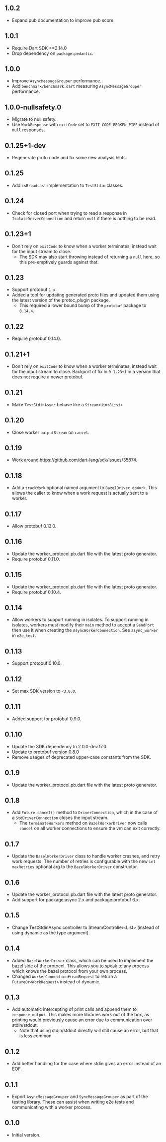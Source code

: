 ## 1.0.2

* Expand pub documentation to improve pub score.

## 1.0.1

* Require Dart SDK >=2.14.0
* Drop dependency on `package:pedantic`.

## 1.0.0

* Improve `AsyncMessageGrouper` performance.
* Add `benchmark/benchmark.dart` measuring `AsyncMessageGrouper` performance.

## 1.0.0-nullsafety.0

* Migrate to null safety.
* Use `WorkResponse` with `exitCode` set to `EXIT_CODE_BROKEN_PIPE` instead of
  `null` responses.

## 0.1.25+1-dev

* Regenerate proto code and fix some new analysis hints.

## 0.1.25

* Add `isBroadcast` implementation to `TestStdin` classes.

## 0.1.24

* Check for closed port when trying to read a response in
  `IsolateDriverConnection` and return `null` if there is nothing to be read.

## 0.1.23+1

* Don't rely on `exitCode` to know when a worker terminates, instead wait for
  the input stream to close.
  * The SDK may also start throwing instead of returning a `null` here, so this
    pre-emptively guards against that.

## 0.1.23

* Support protobuf `1.x`.
* Added a tool for updating generated proto files and updated them
  using the latest version of the protoc_plugin package.
  * This required a lower bound bump of the `protobuf` package to `0.14.4`.

## 0.1.22

* Require protobuf 0.14.0.

## 0.1.21+1

* Don't rely on `exitCode` to know when a worker terminates, instead wait for
  the input stream to close. Backport of fix in `0.1.23+1` in a version that
  does not require a newer protobuf.

## 0.1.21

* Make `TestStdinAsync` behave like a `Stream<Uint8List>`

## 0.1.20

* Close worker `outputStream` on `cancel`.

## 0.1.19

* Work around https://github.com/dart-lang/sdk/issues/35874.

## 0.1.18

* Add a `trackWork` optional named argument to `BazelDriver.doWork`. This allows
  the caller to know when a work request is actually sent to a worker.

## 0.1.17

* Allow protobuf 0.13.0.

## 0.1.16

* Update the worker_protocol.pb.dart file with the latest proto generator.
* Require protobuf 0.11.0.

## 0.1.15

* Update the worker_protocol.pb.dart file with the latest proto generator.
* Require protobuf 0.10.4.

## 0.1.14

* Allow workers to support running in isolates. To support running in isolates,
  workers must modify their `main` method to accept a `SendPort` then use it
  when creating the `AsyncWorkerConnection`. See `async_worker` in `e2e_test`.

## 0.1.13

* Support protobuf 0.10.0.

## 0.1.12

* Set max SDK version to `<3.0.0`.

## 0.1.11

* Added support for protobuf 0.9.0.

## 0.1.10

* Update the SDK dependency to 2.0.0-dev.17.0.
* Update to protobuf version 0.8.0
* Remove usages of deprecated upper-case constants from the SDK.

## 0.1.9

* Update the worker_protocol.pb.dart file with the latest proto generator.

## 0.1.8

* Add `Future cancel()` method to `DriverConnection`, which in the case of a
  `StdDriverConnection` closes the input stream.
  * The `terminateWorkers` method on `BazelWorkerDriver` now calls `cancel` on
    all worker connections to ensure the vm can exit correctly.

## 0.1.7

* Update the `BazelWorkerDriver` class to handle worker crashes, and retry work
  requests. The number of retries is configurable with the new `int maxRetries`
  optional arg to the `BazelWorkerDriver` constructor.

## 0.1.6

* Update the worker_protocol.pb.dart file with the latest proto generator.
* Add support for package:async 2.x and package:protobuf 6.x.

## 0.1.5

* Change TestStdinAsync.controller to StreamController<List<int>> (instead of
  using dynamic as the type argument).

## 0.1.4

* Added `BazelWorkerDriver` class, which can be used to implement the bazel side
  of the protocol. This allows you to speak to any process which knows the bazel
  protocol from your own process.
* Changed `WorkerConnection#readRequest` to return a `FutureOr<WorkRequest>`
  instead of dynamic.

## 0.1.3

* Add automatic intercepting of print calls and append them to
  `response.output`. This makes more libraries work out of the box, as printing
  would previously cause an error due to communication over stdin/stdout.
  * Note that using stdin/stdout directly will still cause an error, but that is
    less common.

## 0.1.2

* Add better handling for the case where stdin gives an error instead of an EOF.

## 0.1.1

* Export `AsyncMessageGrouper` and `SyncMessageGrouper` as part of the testing
  library. These can assist when writing e2e tests and communicating with a
  worker process.

## 0.1.0

* Initial version.

